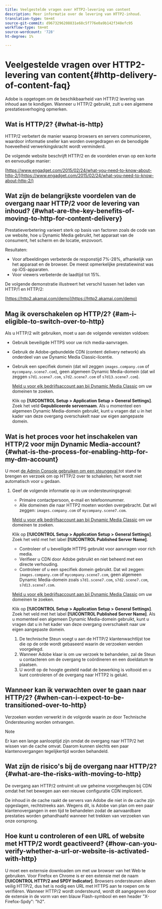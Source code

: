 ```yaml
---
title: Veelgestelde vragen over HTTP2-levering van content
description: Meer informatie over de levering van HTTP2-inhoud.
translation-type: tm+mt
source-git-commit: d9673296208831e68c5f776e0a9b142f348efc95
workflow-type: tm+mt
source-wordcount: '728'
ht-degree: 1%

---
```



# Veelgestelde vragen over HTTP2-levering van content{#http-delivery-of-content-faq}

Adobe is opgetogen om de beschikbaarheid van HTTP/2 levering van inhoud aan te kondigen. Wanneer u HTTP/2 gebruikt, zult u een algemene prestatiesverhoging opmerken.

## Wat is HTTP/2? {#what-is-http}

HTTP/2 verbetert de manier waarop browsers en servers communiceren, waardoor informatie sneller kan worden overgedragen en de benodigde hoeveelheid verwerkingskracht wordt verminderd.

De volgende website beschrijft HTTP/2 en de voordelen ervan op een korte en eenvoudige manier:

[https://www.engadget.com/2015/02/24/what-you-need-to-know-about-http-2/](https://www.engadget.com/2015/02/24/what-you-need-to-know-about-http-2/)

## Wat zijn de belangrijkste voordelen van de overgang naar HTTP/2 voor de levering van inhoud? {#what-are-the-key-benefits-of-moving-to-http-for-content-delivery}

Prestatieverbetering varieert sterk op basis van factoren zoals de code van uw website, hoe u Dynamic Media gebruikt, het apparaat van de consument, het scherm en de locatie, enzovoort.

Resultaten:

* Voor afbeeldingen verbeterde de responstijd 7%-28%, afhankelijk van het apparaat en de browser. De meest opmerkelijke prestatiewinst was op iOS-apparaten.
* Voor viewers verbeterde de laadtijd tot 15%.

De volgende demonstratie illustreert het verschil tussen het laden van HTTP/1 en HTTP/2:

[https://http2.akamai.com/demo](https://http2.akamai.com/demo)

## Mag ik overschakelen op HTTP/2? {#am-i-eligible-to-switch-over-to-http}

Als u HTTP/2 wilt gebruiken, moet u aan de volgende vereisten voldoen:

* Gebruik beveiligde HTTPS voor uw rich media-aanvragen.
* Gebruik de Adobe-gebundelde CDN (content delivery network) als onderdeel van uw Dynamic Media Classic-licentie.
* Gebruik een specifiek domein (dat wil zeggen `images.company.com` of `mycompany.scene7.com`), geen algemeen Dynamic Media-domein (dat wil zeggen `s7d1.scene7.com`, `s7d2.scene7.com` of `s7d13.scene7.com`).

   [Meld u voor elk bedrijfsaccount aan bij Dynamic Media Classic](https://www.adobe.com/marketing-cloud/experience-manager/scene7-login.html) om uw domeinen te zoeken.

   Klik op **[!UICONTROL Setup > Application Setup > General Settings]**. Zoek het veld **Gepubliceerde servernaam**. Als u momenteel een algemeen Dynamic Media-domein gebruikt, kunt u vragen dat u in het kader van deze overgang overschakelt naar uw eigen aangepaste domein.

## Wat is het proces voor het inschakelen van HTTP/2 voor mijn Dynamic Media-account? {#what-is-the-process-for-enabling-http-for-my-dm-account}

U moet [de Admin Console gebruiken om een steungeval ](https://helpx.adobe.com/enterprise/admin-guide.html/enterprise/using/support-for-experience-cloud.ug.html) tot stand te brengen en verzoek om op HTTP/2 over te schakelen; het wordt niet automatisch voor u gedaan.

1. Geef de volgende informatie op in uw ondersteuningsgeval:

   * Primaire contactpersoon, e-mail en telefoonnummer.
   * Alle domeinen die naar HTTP2 moeten worden overgebracht. Dat wil zeggen: `images.company.com` of `mycompany.scene7.com`.

   [Meld u voor elk bedrijfsaccount aan bij Dynamic Media Classic](https://www.adobe.com/marketing-cloud/experience-manager/scene7-login.html) om uw domeinen te zoeken.

   Klik op **[!UICONTROL Setup > Application Setup > General Settings]**. Zoek het veld met het label **[!UICONTROL Published Server Name]**.

   * Controleer of u beveiligde HTTPS gebruikt voor aanvragen voor rich media.
   * Verifieer u CDN door Adobe gebruikt en niet beheerd met een directe verhouding.
   * Controleer of u een specifiek domein gebruikt. Dat wil zeggen: `images.company.com` of `mycompany.scene7.com`, geen algemeen Dynamic Media-domein zoals `s7d1.scene7.com`, `s7d2.scene7.com`, `s7d13.scene7.com`.

   [Meld u voor elk bedrijfsaccount aan bij Dynamic Media Classic](https://www.adobe.com/marketing-cloud/experience-manager/scene7-login.html) om uw domeinen te zoeken.

   Klik op **[!UICONTROL Setup > Application Setup > General Settings]**. Zoek het veld met het label **[!UICONTROL Published Server Name]**. Als u momenteel een algemeen Dynamic Media-domein gebruikt, kunt u vragen dat u in het kader van deze overgang overschakelt naar uw eigen aangepaste domein.

   1. De technische Steun voegt u aan de HTTP/2 klantenwachtlijst toe die op de orde wordt gebaseerd waarin de verzoeken werden voorgelegd.
   1. Wanneer Adobe klaar is om uw verzoek te behandelen, zal de Steun u contacteren om de overgang te coördineren en een doeldatum te plaatsen.
   1. U wordt op de hoogte gesteld nadat de bewerking is voltooid en u kunt controleren of de overgang naar HTTP2 is gelukt.



## Wanneer kan ik verwachten over te gaan naar HTTP/2? {#when-can-i-expect-to-be-transitioned-over-to-http}

Verzoeken worden verwerkt in de volgorde waarin ze door Technische Ondersteuning worden ontvangen.

>[!NOTE]
>
>Er kan een lange aanlooptijd zijn omdat de overgang naar HTTP/2 het wissen van de cache omvat. Daarom kunnen slechts een paar klantenovergangen tegelijkertijd worden behandeld.

## Wat zijn de risico&#39;s bij de overgang naar HTTP/2? {#what-are-the-risks-with-moving-to-http}

De overgang aan HTTP/2 ontruimt uit uw geheime voorgeheugen bij CDN omdat het het bewegen aan een nieuwe configuratie CDN impliceert.

De inhoud in de cache raakt de servers van Adobe die niet in de cache zijn opgeslagen, rechtstreeks aan. Wegens dit, is Adobe van plan om een paar klantenovergangen in een tijd te behandelen zodat de aanvaardbare prestaties worden gehandhaafd wanneer het trekken van verzoeken van onze oorsprong.

## Hoe kunt u controleren of een URL of website met HTTP/2 wordt geactiveerd? {#how-can-you-verify-whether-a-url-or-website-is-activated-with-http}

U moet een externsie downloaden om met uw browser van het Web te gebruiken. Voor Firefox en Chrome is er een extensie met de naam **[!UICONTROL HTTP/2 and SPDY Indicator]**. Browsers ondersteunen alleen veilig HTTP/2, dus het is nodig een URL met HTTPS aan te roepen om te verifiëren. Wanneer HTTP/2 wordt ondersteund, wordt dit aangegeven door de extensie in de vorm van een blauw Flash-symbool en een header &quot;X-Firefox-Spdy&quot;: &quot;h2&quot;.

